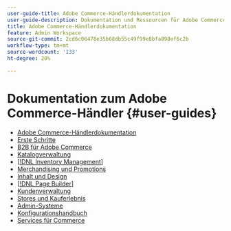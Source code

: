 ```yaml
---
user-guide-title: Adobe Commerce-Händlerdokumentation
user-guide-description: Dokumentation und Ressourcen für Adobe Commerce- und Magento Open Source-Händler, die in der Verwaltung arbeiten.
title: Adobe Commerce-Händlerdokumentation
feature: Admin Workspace
source-git-commit: 2cd6c06478e35b68db55c49f99e8bfa898ef6c2b
workflow-type: tm+mt
source-wordcount: '133'
ht-degree: 20%

---
```


# Dokumentation zum Adobe Commerce-Händler {#user-guides}

- [Adobe Commerce-Händlerdokumentation](home.md)
- [Erste Schritte](https://experienceleague.adobe.com/docs/commerce-admin/start/guide-overview.html)
- [B2B für Adobe Commerce](https://experienceleague.adobe.com/docs/commerce-admin/b2b/guide-overview.html)
- [Katalogverwaltung](https://experienceleague.adobe.com/docs/commerce-admin/catalog/guide-overview.html)
- [[!DNL Inventory Management]](https://experienceleague.adobe.com/docs/commerce-admin/inventory/guide-overview.html)
- [Merchandising und Promotions](https://experienceleague.adobe.com/docs/commerce-admin/marketing/guide-overview.html)
- [Inhalt und Design](https://experienceleague.adobe.com/docs/commerce-admin/content-design/guide-overview.html)
- [[!DNL Page Builder]](https://experienceleague.adobe.com/docs/commerce-admin/page-builder/guide-overview.html)
- [Kundenverwaltung](https://experienceleague.adobe.com/docs/commerce-admin/customers/guide-overview.html)
- [Stores und Kauferlebnis](https://experienceleague.adobe.com/docs/commerce-admin/stores-sales/guide-overview.html)
- [Admin-Systeme](https://experienceleague.adobe.com/docs/commerce-admin/systems/guide-overview.html)
- [Konfigurationshandbuch](https://experienceleague.adobe.com/docs/commerce-admin/config/guide-overview.html)
- [Services für Commerce](https://experienceleague.adobe.com/docs/commerce-merchant-services/user-guides/home.html)
